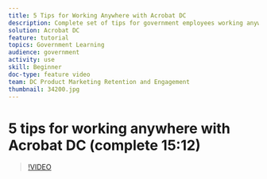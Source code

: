 ```yaml
---
title: 5 Tips for Working Anywhere with Acrobat DC
description: Complete set of tips for government employees working anywhere with Acrobat DC
solution: Acrobat DC
feature: tutorial
topics: Government Learning
audience: government
activity: use
skill: Beginner
doc-type: feature video
team: DC Product Marketing Retention and Engagement
thumbnail: 34200.jpg
---
```


# 5 tips for working anywhere with Acrobat DC (complete 15:12)

>[!VIDEO](https://video.tv.adobe.com/v/34200)
